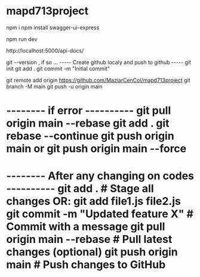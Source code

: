 # mapd713project

npm i
npm install swagger-ui-express

npm run dev

http://localhost:5000/api-docs/

git --version , if so ...
----- Create github localy and push to github -----
git init
git add .
git commit -m "Initial commit"

git remote add origin https://github.com/MaziarCenCol/mapd713project
git branch -M main
git push -u origin main

-------- if error ----------
git pull origin main --rebase
git add .
git rebase --continue
git push origin main
or
git push origin main --force
=============================
-------- After any changing on codes ----------
git add . # Stage all changes
OR: git add file1.js file2.js
git commit -m "Updated feature X" # Commit with a message
git pull origin main --rebase # Pull latest changes (optional)
git push origin main # Push changes to GitHub
================================================

